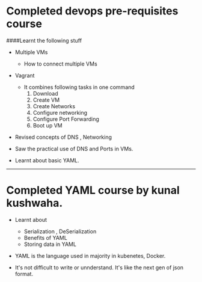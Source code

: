 # Completed devops pre-requisites course 

####Learnt the following stuff
   - Multiple VMs
      - How to connect multiple VMs
   - Vagrant
      - It combines following tasks in one command
         1. Download
         1. Create VM
         1. Create Networks
         1. Configure networking
         1. Configure Port Forwarding
         1. Boot up VM

- Revised concepts of DNS , Networking 
- Saw the practical use of DNS and Ports in VMs.

- Learnt about basic YAML.
---

# Completed YAML course by kunal kushwaha.
- Learnt about 
   - Serialization , DeSerialization
   - Benefits of YAML
   - Storing data in YAML

- YAML is the language used in majority in kubenetes, Docker.
- It's not difficult to write or unnderstand. It's like the next gen of json format.  
